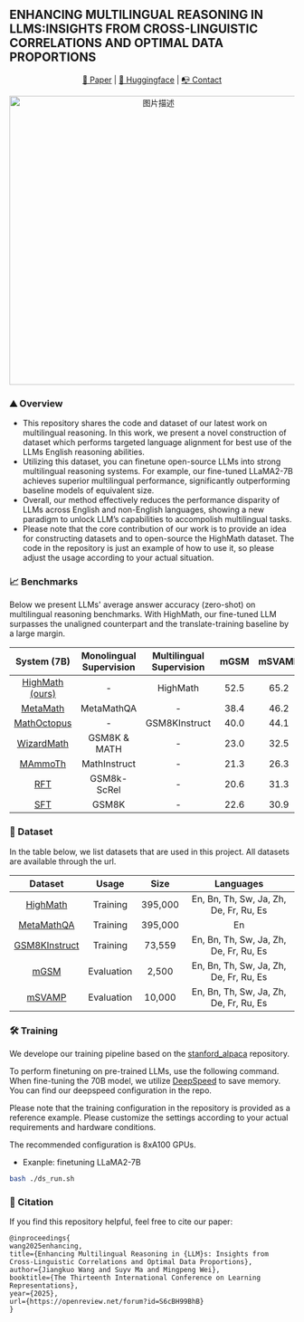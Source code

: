 ## ENHANCING MULTILINGUAL REASONING IN LLMS:INSIGHTS FROM CROSS-LINGUISTIC CORRELATIONS AND OPTIMAL DATA PROPORTIONS

<p align="center">
  <a href="https://openreview.net/forum?id=S6cBH99BhB"> 📃 Paper</a> | 
  <a href="https://huggingface.co/datasets/svadvcx/HighMath"> 🤗 Huggingface</a> | 
  <a href="https://github.com/DeepShareAI"> 📭 Contact</a> 
</p>
<div align="center">
  <img width="511" alt="图片描述" src="https://github.com/user-attachments/assets/40d76ed0-f600-49bb-ab66-82b68eecbf16"  />
</div>

### :mountain: Overview 
* This repository shares the code and dataset of our latest work on multilingual reasoning. In this work, we present a novel  construction of dataset which performs targeted language alignment for best use of the LLMs English reasoning abilities.
* Utilizing this dataset, you can finetune open-source LLMs into strong multilingual reasoning systems. For example, our fine-tuned LLaMA2-7B achieves superior multilingual performance, significantly outperforming baseline models of equivalent size.
* Overall, our method effectively reduces the performance disparity of LLMs across English and non-English languages, showing a new paradigm to unlock LLM’s capabilities to accompolish multilingual tasks.
* Please note that the core contribution of our work is to provide an idea for constructing datasets and to open-source the HighMath dataset. The code in the repository is just an example of how to use it, so please adjust the usage according to your actual situation.


### :chart_with_upwards_trend: Benchmarks

Below we present LLMs' average answer accuracy (zero-shot) on multilingual reasoning benchmarks. With HighMath, our fine-tuned LLM
surpasses the unaligned counterpart and the translate-training baseline  by a large margin.


|         System (7B)        | Monolingual Supervision | Multilingual Supervision | mGSM | mSVAMP |
|:--------------------------:|:-----------------------:|:------------------------:|:----:|:------:|
| [HighMath (ours)](https://huggingface.co/datasets/svadvcx/HighMath) |        -       |          HighMath          | 52.5 |  65.2  |      
|         [MetaMath](https://huggingface.co/meta-math/MetaMath-7B-V1.0)          |        MetaMathQA       |             -            | 38.4 |  46.2  |         
|         [MathOctopus](https://huggingface.co/Mathoctopus/Parallel_7B)        |            -            |       GSM8KInstruct      | 40.0 |  44.1  |         
|         [WizardMath](https://huggingface.co/WizardLM/WizardMath-7B-V1.0)         |          GSM8K & MATH          |             -            | 23.0 |  32.5  |          
|         [MAmmoTh](https://huggingface.co/TIGER-Lab/MAmmoTH-7B)          |          MathInstruct         |             -            | 21.3 |  26.3  |       
|         [RFT](https://huggingface.co/OFA-Sys/gsm8k-rft-llama7b2-u13b/tree/main)            |           GSM8k-ScRel         |             -            | 20.6 |  31.3  |          
|         [SFT]()           |          GSM8K          |             -            | 22.6 |  30.9  |       


### :open_file_folder: Dataset
In the table below, we list datasets that are used in this project. All datasets are available through the url.

|    Dataset    |    Usage   |   Size  |           Languages           |
|:-------------:|:----------:|:-------:|:-----------------------------:|
| [HighMath](https://huggingface.co/datasets/svadvcx/HighMath) |  Training  |  395,000 | En, Bn, Th, Sw, Ja, Zh, De, Fr, Ru, Es |
|   [MetaMathQA](https://huggingface.co/datasets/meta-math/MetaMathQA)  |  Training  | 395,000 |               En              | 
| [GSM8KInstruct](https://huggingface.co/datasets/Mathoctopus/GSM8KInstruct_Parallel) |  Training  |  73,559 | En, Bn, Th, Sw, Ja, Zh, De, Fr, Ru, Es |
|     [mGSM](https://huggingface.co/datasets/juletxara/mgsm)     | Evaluation |  2,500  | En, Bn, Th, Sw, Ja, Zh, De, Fr, Ru, Es | 
|    [mSVAMP](https://huggingface.co/datasets/Mathoctopus/MSVAMP)    | Evaluation |  10,000 | En, Bn, Th, Sw, Ja, Zh, De, Fr, Ru, Es | 





### :hammer_and_wrench: Training
We develope our training pipeline based on the [stanford_alpaca](https://github.com/tatsu-lab/stanford_alpaca) repository. 

To perform finetuning on pre-trained LLMs, use the following command. When fine-tuning the 70B model, we utilize [DeepSpeed](https://github.com/microsoft/DeepSpeed) to save memory. You can find our deepspeed configuration in the repo.

Please note that the training configuration in the repository is provided as a reference example. Please customize the settings according to your actual requirements and hardware conditions.

The recommended configuration is 8xA100 GPUs.
* Exanple: finetuning LLaMA2-7B
```bash
bash ./ds_run.sh
```


### :evergreen_tree: Citation
If you find this repository helpful, feel free to cite our paper:
```
@inproceedings{
wang2025enhancing,
title={Enhancing Multilingual Reasoning in {LLM}s: Insights from Cross-Linguistic Correlations and Optimal Data Proportions},
author={Jiangkuo Wang and Suyv Ma and Mingpeng Wei},
booktitle={The Thirteenth International Conference on Learning Representations},
year={2025},
url={https://openreview.net/forum?id=S6cBH99BhB}
}
```
